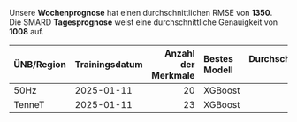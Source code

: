 
Unsere __Wochenprognose__ hat einen durchschnittlichen RMSE von __1350__.  
Die SMARD __Tagesprognose__ weist eine durchschnittliche Genauigkeit von __1008__ auf.
    
| ÜNB/Region   | Trainingsdatum   |   Anzahl der Merkmale | Bestes Modell   |   Durchschnittlicher RMSE |
|:-------------|:-----------------|----------------------:|:----------------|--------------------------:|
| 50Hz         | 2025-01-11       |                    20 | XGBoost         |                       290 |
| TenneT       | 2025-01-11       |                    23 | XGBoost         |                      1177 |